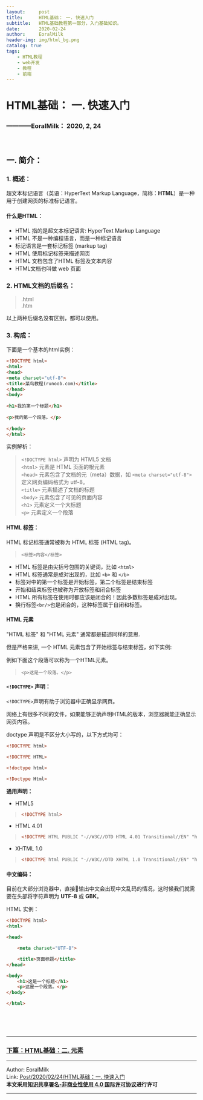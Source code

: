 ```yaml
---
layout:     post                    
title:      HTML基础： 一. 快速入门             
subtitle:   HTML基础教程第一部分，入门基础知识。
date:       2020-02-24           
author:     EoralMilk             
header-img: img/html_bg.png    
catalog: true                    
tags:        
    - HTML教程
    - web开发
    - 教程
    - 前端
---
```



# HTML基础： 一. 快速入门
### ————EoralMilk： 2020, 2, 24
<br/>  

## 一. 简介：
### 1. 概述：
超文本标记语言（英语：HyperText Markup Language，简称：**HTML**）是一种用于创建网页的标准标记语言。

#### 什么是HTML：
- HTML 指的是超文本标记语言: HyperText Markup Language
- HTML 不是一种编程语言，而是一种标记语言
- 标记语言是一套标记标签 (markup tag)
- HTML 使用标记标签来描述网页
- HTML 文档包含了HTML 标签及文本内容
- HTML文档也叫做 web 页面


### 2. HTML文档的后缀名：  
> .html  
> .htm  

以上两种后缀名没有区别，都可以使用。

### 3. 构成： 
下面是一个基本的html实例：  

```html
<!DOCTYPE html>
<html>
<head>
<meta charset="utf-8">
<title>菜鸟教程(runoob.com)</title>
</head>
<body>
 
<h1>我的第一个标题</h1>
 
<p>我的第一个段落。</p>
 
</body>
</html>
```  

实例解析： 

> `<!DOCTYPE html>`   声明为 HTML5 文档  
> `<html>`            元素是 HTML 页面的根元素  
> `<head>`            元素包含了文档的元（meta）数据，如 `<meta charset="utf-8">` 定义网页编码格式为 utf-8。  
> `<title>`           元素描述了文档的标题  
> `<body>`            元素包含了可见的页面内容  
> `<h1>`              元素定义一个大标题  
> `<p>`               元素定义一个段落  

#### HTML 标签：  
HTML 标记标签通常被称为 HTML 标签 (HTML tag)。 

> `<标签>内容</标签>`

- HTML 标签是由尖括号包围的关键词，比如 `<html>`
- HTML 标签通常是成对出现的，比如 `<b>` 和 `</b>`
- 标签对中的第一个标签是开始标签，第二个标签是结束标签
- 开始和结束标签也被称为开放标签和闭合标签
- HTML 所有标签在使用时都应该是闭合的！因此多数标签是成对出现。
- 换行标签`<br/>`也是闭合的，这种标签属于自闭和标签。 

#### HTML 元素
"HTML 标签" 和 "HTML 元素" 通常都是描述同样的意思.

但是严格来讲, 一个 HTML 元素包含了开始标签与结束标签，如下实例:

例如下面这个段落可以称为一个HTML元素。
> `<p>这是一个段落。</p>`

#### `<!DOCTYPE>` 声明： 
`<!DOCTYPE>`声明有助于浏览器中正确显示网页。

网络上有很多不同的文件，如果能够正确声明HTML的版本，浏览器就能正确显示网页内容。

doctype 声明是不区分大小写的，以下方式均可： 

```html
<!DOCTYPE html>

<!DOCTYPE HTML>

<!doctype html>

<!Doctype Html>
```  

**通用声明：**

- HTML5
> ```html
> <!DOCTYPE html>
> ```


- HTML 4.01
> ```html
> <!DOCTYPE HTML PUBLIC "-//W3C//DTD HTML 4.01 Transitional//EN" "http://www.w3.org/TR/html4/loose.dtd">
> ```

- XHTML 1.0
> ```html
> <!DOCTYPE html PUBLIC "-//W3C//DTD XHTML 1.0 Transitional//EN" "http://www.w3.org/TR/xhtml1/DTD/xhtml1-transitional.dtd">
> ```

#### 中文编码：
目前在大部分浏览器中，直接输出中文会出现中文乱码的情况，这时候我们就需要在头部将字符声明为 **UTF-8** 或 **GBK**。

HTML 实例：  

```html
<!DOCTYPE html>
<html>

<head>

    <meta charset="UTF-8">

    <title>页面标题</title>
</head>

<body>
    <h1>这是一个标题</h1>
    <p>这是一个段落。</p> 
</body>

</html>
```  
<br/>  
<br/>
<br/>

---  

### [下篇：HTML基础：二. 元素](https://eoralmilk.github.io/2020/02/24/HTML%E5%9F%BA%E7%A1%80-%E4%BA%8C/)


---  

Author: EoralMilk  
Link: [Post/2020/02/24/HTML基础：一. 快速入门](https://eoralmilk.github.io/2020/02/24/HTML%E5%9F%BA%E7%A1%80-%E4%B8%80/)   
**本文采用[知识共享署名-非商业性使用 4.0 国际许可协议](https://creativecommons.org/licenses/by-nc-sa/4.0/)进行许可**  

---  
